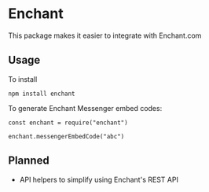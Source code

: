 # Enchant

This package makes it easier to integrate with Enchant.com

## Usage

To install

```
npm install enchant
```

To generate Enchant Messenger embed codes:

```javscript
const enchant = require("enchant")

enchant.messengerEmbedCode("abc")
```

## Planned

* API helpers to simplify using Enchant's REST API
